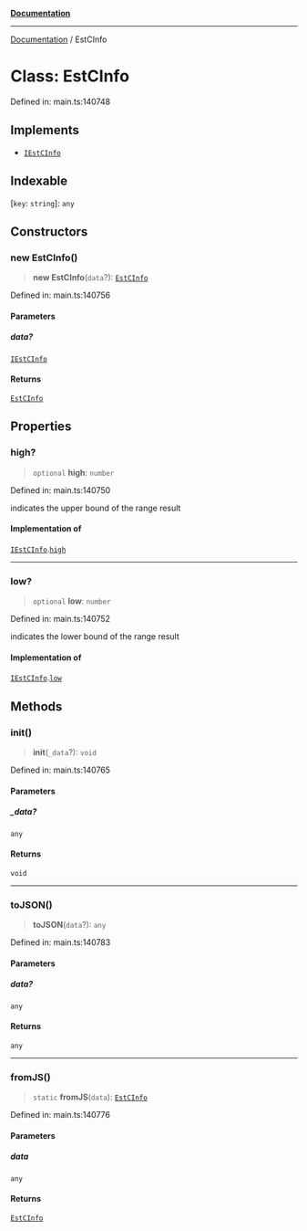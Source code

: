 [**Documentation**](../README.md)

***

[Documentation](../README.md) / EstCInfo

# Class: EstCInfo

Defined in: main.ts:140748

## Implements

- [`IEstCInfo`](../interfaces/IEstCInfo.md)

## Indexable

\[`key`: `string`\]: `any`

## Constructors

### new EstCInfo()

> **new EstCInfo**(`data`?): [`EstCInfo`](EstCInfo.md)

Defined in: main.ts:140756

#### Parameters

##### data?

[`IEstCInfo`](../interfaces/IEstCInfo.md)

#### Returns

[`EstCInfo`](EstCInfo.md)

## Properties

### high?

> `optional` **high**: `number`

Defined in: main.ts:140750

indicates the upper bound of the range result

#### Implementation of

[`IEstCInfo`](../interfaces/IEstCInfo.md).[`high`](../interfaces/IEstCInfo.md#high)

***

### low?

> `optional` **low**: `number`

Defined in: main.ts:140752

indicates the lower bound of the range result

#### Implementation of

[`IEstCInfo`](../interfaces/IEstCInfo.md).[`low`](../interfaces/IEstCInfo.md#low)

## Methods

### init()

> **init**(`_data`?): `void`

Defined in: main.ts:140765

#### Parameters

##### \_data?

`any`

#### Returns

`void`

***

### toJSON()

> **toJSON**(`data`?): `any`

Defined in: main.ts:140783

#### Parameters

##### data?

`any`

#### Returns

`any`

***

### fromJS()

> `static` **fromJS**(`data`): [`EstCInfo`](EstCInfo.md)

Defined in: main.ts:140776

#### Parameters

##### data

`any`

#### Returns

[`EstCInfo`](EstCInfo.md)
